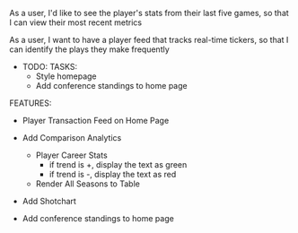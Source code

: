 As a user, I'd like to see the player's stats from their last five games, so that I can view their most recent metrics

As a user, I want to have a player feed that tracks real-time tickers, so that I can identify the plays they make frequently

* TODO:
TASKS:
  * Style homepage
  * Add conference standings to home page

FEATURES:
  * Player Transaction Feed on Home Page
  
  * Add Comparison Analytics
    * Player Career Stats
      * if trend is +, display the text as green
      * if trend is -, display the text as red
    * Render All Seasons to Table
  * Add Shotchart

  * Add conference standings to home page